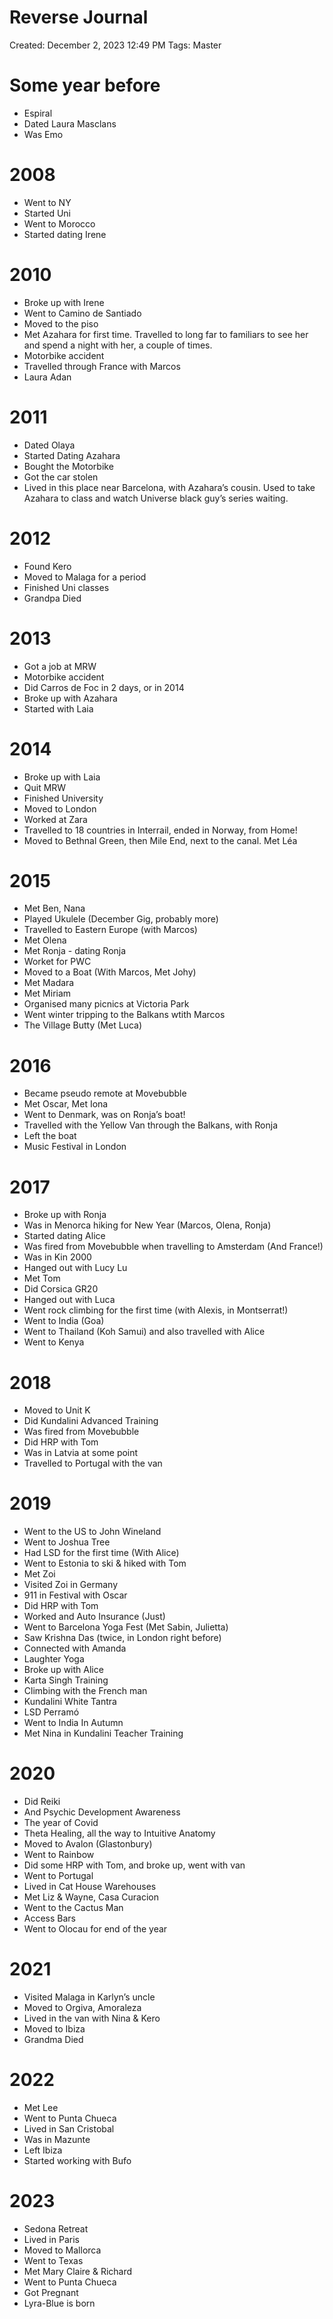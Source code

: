 # Reverse Journal

Created: December 2, 2023 12:49 PM
Tags: Master

# Some year before

- Espiral
- Dated Laura Masclans
- Was Emo

# 2008

- Went to NY
- Started Uni
- Went to Morocco
- Started dating Irene

# 2010

- Broke up with Irene
- Went to Camino de Santiado
- Moved to the piso
- Met Azahara for first time. Travelled to long far to familiars to see her and spend a night with her, a couple of times.
- Motorbike accident
- Travelled through France with Marcos
- Laura Adan

# 2011

- Dated Olaya
- Started Dating Azahara
- Bought the Motorbike
- Got the car stolen
- Lived in this place near Barcelona, with Azahara’s cousin. Used to take Azahara to class and watch Universe black guy’s series waiting.

# 2012

- Found Kero
- Moved to Malaga for a period
- Finished Uni classes
- Grandpa Died

# 2013

- Got a job at MRW
- Motorbike accident
- Did Carros de Foc in 2 days, or in 2014
- Broke up with Azahara
- Started with Laia

# 2014

- Broke up with Laia
- Quit MRW
- Finished University
- Moved to London
- Worked at Zara
- Travelled to 18 countries in Interrail, ended in Norway, from Home!
- Moved to Bethnal Green, then Mile End, next to the canal. Met Léa

# 2015

- Met Ben, Nana
- Played Ukulele (December Gig, probably more)
- Travelled to Eastern Europe (with Marcos)
- Met Olena
- Met Ronja - dating Ronja
- Worket for PWC
- Moved to a Boat (With Marcos, Met Johy)
- Met Madara
- Met Miriam
- Organised many picnics at Victoria Park
- Went winter tripping to the Balkans wtith Marcos
- The Village Butty (Met Luca)

# 2016

- Became pseudo remote at Movebubble
- Met Oscar, Met Iona
- Went to Denmark, was on Ronja’s boat!
- Travelled with the Yellow Van through the Balkans, with Ronja
- Left the boat
- Music Festival in London

# 2017

- Broke up with Ronja
- Was in Menorca hiking for New Year (Marcos, Olena, Ronja)
- Started dating Alice
- Was fired from Movebubble when travelling to Amsterdam (And France!)
- Was in Kin 2000
- Hanged out with Lucy Lu
- Met Tom
- Did Corsica GR20
- Hanged out with Luca
- Went rock climbing for the first time (with Alexis, in Montserrat!)
- Went to India (Goa)
- Went to Thailand (Koh Samui) and also travelled with Alice
- Went to Kenya

# 2018

- Moved to Unit K
- Did Kundalini Advanced Training
- Was fired from Movebubble
- Did HRP with Tom
- Was in Latvia at some point
- Travelled to Portugal with the van

# 2019

- Went to the US to John Wineland
- Went to Joshua Tree
- Had LSD for the first time (With Alice)
- Went to Estonia to ski & hiked with Tom
- Met Zoi
- Visited Zoi in Germany
- 911 in Festival with Oscar
- Did HRP with Tom
- Worked and Auto Insurance (Just)
- Went to Barcelona Yoga Fest (Met Sabin, Julietta)
- Saw Krishna Das (twice, in London right before)
- Connected with Amanda
- Laughter Yoga
- Broke up with Alice
- Karta Singh Training
- Climbing with the French man
- Kundalini White Tantra
- LSD Perramó
- Went to India In Autumn
- Met Nina in Kundalini Teacher Training

# 2020

- Did Reiki
- And Psychic Development Awareness
- The year of Covid
- Theta Healing, all the way to Intuitive Anatomy
- Moved to Avalon (Glastonbury)
- Went to Rainbow
- Did some HRP with Tom, and broke up, went with van
- Went to Portugal
- Lived in Cat House Warehouses
- Met Liz & Wayne, Casa Curacion
- Went to the Cactus Man
- Access Bars
- Went to Olocau for end of the year

# 2021

- Visited Malaga in Karlyn’s uncle
- Moved to Orgiva, Amoraleza
- Lived in the van with Nina & Kero
- Moved to Ibiza
- Grandma Died

# 2022

- Met Lee
- Went to Punta Chueca
- Lived in San Cristobal
- Was in Mazunte
- Left Ibiza
- Started working with Bufo

# 2023

- Sedona Retreat
- Lived in Paris
- Moved to Mallorca
- Went to Texas
- Met Mary Claire & Richard
- Went to Punta Chueca
- Got Pregnant
- Lyra-Blue is born